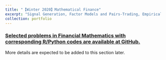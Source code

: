 ```yaml
---
title: "【Winter 2020】Mathematical Finance"
excerpt: "Signal Generation, Factor Models and Pairs-Trading, Empirical Correlation Matrices, the Marcenko-Pastur Distribution and more. <br/><img src='/images/6_math238.png'>"
collection: portfolio
---
```


### [Selected problems in Financial Mathematics with corresponding R/Python codes are available at GitHub.](https://github.com/chkao831/WI20_Mathematical-Finance_StanfordMATH238)

More details are expected to be added to this section later.
